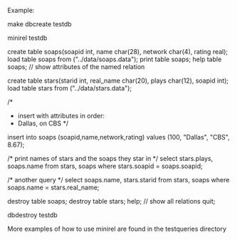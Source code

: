 Example:

make
dbcreate testdb

minirel testdb

create table soaps(soapid int, name char(28), network char(4), rating real);
load table soaps from ("../data/soaps.data");
print table soaps;
help table soaps; // show attributes of the named relation 

create table stars(starid int, real_name char(20), plays char(12), soapid int);
load table stars from ("../data/stars.data");

/*
 * insert with attributes in order:
 * Dallas, on CBS
 */

insert into soaps (soapid,name,network,rating) values (100, "Dallas", "CBS", 8.67);

/* print names of stars and the soaps they star in */
select stars.plays, soaps.name from stars, soaps where stars.soapid = soaps.soapid;

/* another query */
select soaps.name, stars.starid from stars, soaps  where soaps.name = stars.real_name;

destroy table soaps;
destroy table stars;
help; // show all relations
quit;

dbdestroy testdb

More examples of how to use minirel are found in the testqueries directory
